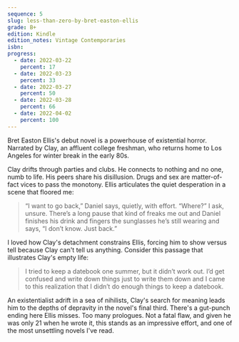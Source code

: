 ```yaml
---
sequence: 5
slug: less-than-zero-by-bret-easton-ellis
grade: B+
edition: Kindle
edition_notes: Vintage Contemporaries
isbn:
progress:
  - date: 2022-03-22
    percent: 17
  - date: 2022-03-23
    percent: 33
  - date: 2022-03-27
    percent: 50
  - date: 2022-03-28
    percent: 66
  - date: 2022-04-02
    percent: 100
---
```


Bret Easton Ellis's debut novel is a powerhouse of existential horror. Narrated by Clay, an affluent college freshman, who returns home to Los Angeles for winter break in the early 80s.

<!-- end -->

Clay drifts through parties and clubs. He connects to nothing and no one, numb to life. His peers share his disillusion. Drugs and sex are matter-of-fact vices to pass the monotony. Ellis articulates the quiet desperation in a scene that floored me:

> “I want to go back,” Daniel says, quietly, with effort.
> “Where?” I ask, unsure.
> There’s a long pause that kind of freaks me out and Daniel finishes his drink and fingers the sunglasses he’s still wearing and says, “I don’t know. Just back.”

I loved how Clay's detachment constrains Ellis, forcing him to show versus tell because Clay can't tell us anything. Consider this passage that illustrates Clay's empty life:

> I tried to keep a datebook one summer, but it didn’t work out. I’d get confused and write down things just to write them down and I came to this realization that I didn’t do enough things to keep a datebook.

An existentialist adrift in a sea of nihilists, Clay's search for meaning leads him to the depths of depravity in the novel's final third. There's a gut-punch ending here Ellis misses. Too many prologues. Not a fatal flaw, and given he was only 21 when he wrote it, this stands as an impressive effort, and one of the most unsettling novels I've read.
